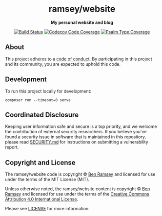 <h1 align="center">ramsey/website</h1>

<p align="center">
    <strong>My personal website and blog</strong>
</p>

<p align="center">
    <a href="https://github.com/ramsey/website/actions/workflows/continuous-integration.yml"><img src="https://img.shields.io/github/workflow/status/ramsey/website/build/main?style=flat-square&logo=github" alt="Build Status"></a>
    <a href="https://codecov.io/gh/ramsey/website"><img src="https://img.shields.io/codecov/c/gh/ramsey/website?label=codecov&logo=codecov&style=flat-square" alt="Codecov Code Coverage"></a>
    <a href="https://shepherd.dev/github/ramsey/website"><img src="https://img.shields.io/endpoint?style=flat-square&url=https%3A%2F%2Fshepherd.dev%2Fgithub%2Framsey%2Fwebsite%2Fcoverage" alt="Psalm Type Coverage"></a>
</p>


## About

This project adheres to a [code of conduct](CODE_OF_CONDUCT.md).
By participating in this project and its community, you are expected to
uphold this code.


## Development

To run this project locally for development:

```shell
composer run --timeout=0 serve
```

## Coordinated Disclosure

Keeping user information safe and secure is a top priority, and we welcome the
contribution of external security researchers. If you believe you've found a
security issue in software that is maintained in this repository, please read
[SECURITY.md](SECURITY.md) for instructions on submitting a vulnerability report.

## Copyright and License

The ramsey/website code is copyright © [Ben Ramsey](https://benramsey.com)
and licensed for use under the terms of the
MIT License (MIT).

Unless otherwise noted, the ramsey/website content is copyright ©
[Ben Ramsey](https://benramsey.com) and licensed for use under the terms of the
[Creative Commons Attribution 4.0 International License](https://creativecommons.org/licenses/by/4.0/).

Please see [LICENSE](LICENSE) for more information.
